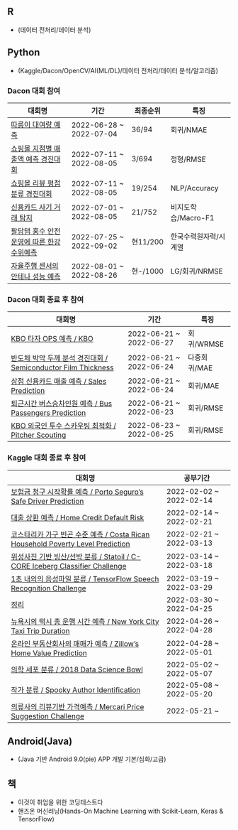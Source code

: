 ## R 
 * (데이터 전처리/데이터 분석)

## Python
 * (Kaggle/Dacon/OpenCV/AI(ML/DL)/데이터 전처리/데이터 분석/알고리즘)
 
### Dacon 대회 참여

|대회명|기간|최종순위|특징|
|------|---|---|---|
|[따릉이 대여량 예측](https://github.com/gtseo0606/Learned/tree/main/Dacon/%EB%8B%A8%EA%B5%AD%EB%8C%80%20%EB%94%B0%EB%A6%89%EC%9D%B4%20%EB%8C%80%EC%97%AC%EB%9F%89%20%EC%98%88%EC%B8%A1)|2022-06-28 ~ 2022-07-04|36/94|회귀/NMAE|
|[쇼핑몰 지점별 매출액 예측 경진대회](https://github.com/gtseo0606/Learned/tree/main/Dacon/%EC%87%BC%ED%95%91%EB%AA%B0%20%EC%A7%80%EC%A0%90%EB%B3%84%20%EB%A7%A4%EC%B6%9C%EC%95%A1%20%EC%98%88%EC%B8%A1%20%EA%B2%BD%EC%A7%84%EB%8C%80%ED%9A%8C)|2022-07-11 ~ 2022-08-05|3/694|정형/RMSE|
|[쇼핑몰 리뷰 평점 분류 경진대회](https://github.com/gtseo0606/Learned/tree/main/Dacon/%EC%87%BC%ED%95%91%EB%AA%B0%20%EB%A6%AC%EB%B7%B0%20%ED%8F%89%EC%A0%90%20%EB%B6%84%EB%A5%98%20%EA%B2%BD%EC%A7%84%EB%8C%80%ED%9A%8C)|2022-07-11 ~ 2022-08-05|19/254|NLP/Accuracy|
|[신용카드 사기 거래 탐지](https://github.com/gtseo0606/Learned/tree/main/Dacon/%EC%83%81%EC%A0%90%20%EC%8B%A0%EC%9A%A9%EC%B9%B4%EB%93%9C%20%EB%A7%A4%EC%B6%9C%20%EC%98%88%EC%B8%A1)|2022-07-01 ~ 2022-08-05|21/752|비지도학습/Macro-F1|
|[팔당댐 홍수 안전운영에 따른 한강 수위예측](https://github.com/gtseo0606/Learned/tree/main/Dacon/%ED%8C%94%EB%8B%B9%EB%8C%90%20%ED%99%8D%EC%88%98%20%EC%95%88%EC%A0%84%EC%9A%B4%EC%98%81%EC%97%90%20%EB%94%B0%EB%A5%B8%20%ED%95%9C%EA%B0%95%20%EC%88%98%EC%9C%84%EC%98%88%EC%B8%A1%20AI%20%EA%B2%BD%EC%A7%84%EB%8C%80%ED%9A%8C)|2022-07-25 ~ 2022-09-02|현11/200|한국수력원자력/시계열|
|[자율주행 센서의 안테나 성능 예측](https://github.com/gtseo0606/Learned/tree/main/Dacon/%EC%9E%90%EC%9C%A8%EC%A3%BC%ED%96%89%20%EC%84%BC%EC%84%9C%EC%9D%98%20%EC%95%88%ED%85%8C%EB%82%98%20%EC%84%B1%EB%8A%A5%20%EC%98%88%EC%B8%A1)|2022-08-01 ~ 2022-08-26|현-/1000|LG/회귀/NRMSE|

### Dacon 대회 종료 후 참여

|대회명|기간|특징|
|------|---|---|
|[KBO 타자 OPS 예측 / KBO](https://github.com/gtseo0606/Learned/tree/main/Dacon/KBO%20%EC%99%B8%EA%B5%AD%EC%9D%B8%20%ED%88%AC%EC%88%98%20%EC%8A%A4%EC%B9%B4%EC%9A%B0%ED%8C%85%20%EC%B5%9C%EC%A0%81%ED%99%94)|2022-06-21 ~ 2022-06-27|회귀/WRMSE|
|[반도체 박막 두께 분석 경진대회 / Semiconductor Film Thickness](https://github.com/gtseo0606/Learned/tree/main/Dacon/%EB%B0%98%EB%8F%84%EC%B2%B4%20%EB%B0%95%EB%A7%89%20%EB%91%90%EA%BB%98%20%EB%B6%84%EC%84%9D%20%EA%B2%BD%EC%A7%84%EB%8C%80%ED%9A%8C)|2022-06-21 ~ 2022-06-24|다중회귀/MAE|
|[상점 신용카드 매출 예측 / Sales Prediction](https://github.com/gtseo0606/Learned/tree/main/Dacon/%EC%83%81%EC%A0%90%20%EC%8B%A0%EC%9A%A9%EC%B9%B4%EB%93%9C%20%EB%A7%A4%EC%B6%9C%20%EC%98%88%EC%B8%A1)|2022-06-21 ~ 2022-06-24|회귀/MAE|
|[퇴근시간 버스승차인원 예측 / Bus Passengers Prediction](https://github.com/gtseo0606/Learned/tree/main/Dacon/%ED%87%B4%EA%B7%BC%EC%8B%9C%EA%B0%84%20%EB%B2%84%EC%8A%A4%EC%8A%B9%EC%B0%A8%EC%9D%B8%EC%9B%90%20%EC%98%88%EC%B8%A1)|2022-06-21 ~ 2022-06-23|회귀/RMSE|
|[KBO 외국인 투수 스카우팅 최적화 / Pitcher Scouting](https://github.com/gtseo0606/Learned/tree/main/Dacon/KBO%20%EC%99%B8%EA%B5%AD%EC%9D%B8%20%ED%88%AC%EC%88%98%20%EC%8A%A4%EC%B9%B4%EC%9A%B0%ED%8C%85%20%EC%B5%9C%EC%A0%81%ED%99%94)|2022-06-23 ~ 2022-06-25|회귀/RMSE|

### Kaggle 대회 종료 후 참여

|대회명|공부기간|
|------|---|
|[보험금 청구 시작확률 예측 / Porto Seguro’s Safe Driver Prediction](https://github.com/gtseo0606/Learned/tree/main/Kaggle/Porto%20Seguro%E2%80%99s%20Safe%20Driver%20Prediction)|2022-02-02 ~ 2022-02-14|
|[대출 상환 예측 / Home Credit Default Risk](https://github.com/gtseo0606/Learned/tree/main/Kaggle/Home%20Credit%20Default%20Risk)|2022-02-14 ~ 2022-02-21|
|[코스타리카 가구 빈곤 수준 예측 / Costa Rican Household Poverty Level Prediction](https://github.com/gtseo0606/Learned/tree/main/Kaggle/Costa%20Rican%20Household%20Poverty%20Level%20Prediction)|2022-02-21 ~ 2022-03-13|
|[위성사진 기반 빙산/선박 분류 / Statoil / C-CORE Iceberg Classifier Challenge](https://github.com/gtseo0606/Learned/tree/main/Kaggle/Statoil%2C%20C-CORE%20Iceberg%20Classifier)|2022-03-14 ~ 2022-03-18|
|[1초 내외의 음성파일 분류 / TensorFlow Speech Recognition Challenge](https://github.com/gtseo0606/Learned/tree/main/Kaggle/TensorFlow%20Speech%20Recognition)|2022-03-19 ~ 2022-03-29|
|[정리](https://github.com/gtseo0606/Learned/tree/main/Kaggle/%EC%A0%95%EB%A6%AC)|2022-03-30 ~ 2022-04-25|
|[뉴욕시의 택시 총 운행 시간 예측 / New York City Taxi Trip Duration](https://github.com/gtseo0606/Learned/tree/main/Kaggle/New%20York%20City%20Taxi%20Trip%20Duration)|2022-04-26 ~ 2022-04-28|
|[온라인 부동산회사의 매매가 예측 / Zillow’s Home Value Prediction](https://github.com/gtseo0606/Learned/tree/main/Kaggle/Zillow%E2%80%99s%20Home%20Value%20Prediction)|2022-04-28 ~ 2022-05-01|
|[의학 세포 분류 / 2018 Data Science Bowl](https://github.com/gtseo0606/Learned/tree/main/Kaggle/2018%20Data%20Science%20Bowl)|2022-05-02 ~ 2022-05-07|
|[작가 분류 / Spooky Author Identification](https://github.com/gtseo0606/Learned/tree/main/Kaggle/Spooky%20Author%20Identification)|2022-05-08 ~ 2022-05-20|
|[의류사의 리뷰기반 가격예측 / Mercari Price Suggestion Challenge](https://github.com/gtseo0606/Learned/tree/main/Kaggle/Mercari%20Price%20Suggestion)|2022-05-21 ~ |

## Android(Java)
 * (Java 기반 Android 9.0(pie) APP 개발 기본/심화/고급)

## 책
 * 이것이 취업을 위한 코딩테스트다
 * 핸즈온 머신러닝(Hands-On Machine Learning with Scikit-Learn, Keras & TensorFlow)
